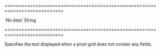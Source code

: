 <!--**
/*-------------------------------------------
    Auto-generated file. Do not modify.
-------------------------------------------

**-->
===========================================================================
<!--default-->'No data'<!--/default-->
<!--type-->String<!--/type-->
===========================================================================

<!--shortDescription-->
Specifies the text displayed when a pivot grid does not contain any fields.
<!--/shortDescription-->

<!--fullDescription-->

<!--/fullDescription-->